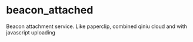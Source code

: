 beacon_attached
===============

Beacon attachment service. Like paperclip, combined qiniu cloud and with javascript uploading
